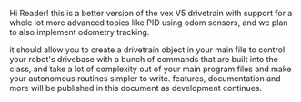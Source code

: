 Hi Reader! this is a better version of the vex V5 drivetrain with support for a whole lot more advanced topics like PID using odom sensors, and we plan to also implement odometry tracking. 

it should allow you to create a drivetrain object in your main file to control your robot's drivebase with a bunch of commands that are built into the class, and take a lot of complexity out of your main program files
and make your autonomous routines simpler to write. features, documentation and more will be published in this document as development continues. 
